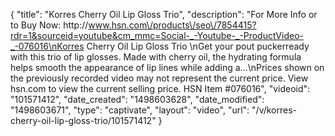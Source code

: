 {
    "title": "Korres Cherry Oil Lip Gloss Trio",
    "description": "For More Info or to Buy Now: http:\/\/www.hsn.com\/products\/seo\/7854415?rdr=1&sourceid=youtube&cm_mmc=Social-_-Youtube-_-ProductVideo-_-076016\nKorres Cherry Oil Lip Gloss Trio \nGet your pout puckerready with this trio of lip glosses. Made with cherry oil, the hydrating formula helps smooth the appearance of lip lines while adding a...\nPrices shown on the previously recorded video may not represent the current price.  View hsn.com to view the current selling price. HSN Item #076016",
    "videoid": "101571412",
    "date_created": "1498603628",
    "date_modified": "1498603671",
    "type": "captivate",
    "layout": "video",
    "url": "\/v\/korres-cherry-oil-lip-gloss-trio\/101571412"
}